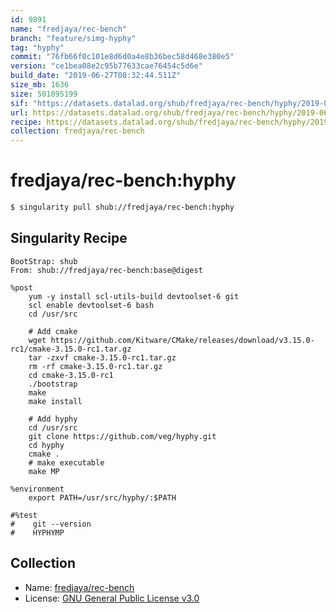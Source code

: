 ```yaml
---
id: 9891
name: "fredjaya/rec-bench"
branch: "feature/simg-hyphy"
tag: "hyphy"
commit: "76fb66f0c101e8d6d0a4e8b36bec58d468e380e5"
version: "ce1bea08e2c95b77633cae76454c5d6e"
build_date: "2019-06-27T08:32:44.511Z"
size_mb: 1636
size: 501895199
sif: "https://datasets.datalad.org/shub/fredjaya/rec-bench/hyphy/2019-06-27-76fb66f0-ce1bea08/ce1bea08e2c95b77633cae76454c5d6e.simg"
url: https://datasets.datalad.org/shub/fredjaya/rec-bench/hyphy/2019-06-27-76fb66f0-ce1bea08/
recipe: https://datasets.datalad.org/shub/fredjaya/rec-bench/hyphy/2019-06-27-76fb66f0-ce1bea08/Singularity
collection: fredjaya/rec-bench
---
```


# fredjaya/rec-bench:hyphy

```bash
$ singularity pull shub://fredjaya/rec-bench:hyphy
```

## Singularity Recipe

```singularity
BootStrap: shub
From: shub://fredjaya/rec-bench:base@digest

%post
    yum -y install scl-utils-build devtoolset-6 git
    scl enable devtoolset-6 bash
    cd /usr/src

    # Add cmake
    wget https://github.com/Kitware/CMake/releases/download/v3.15.0-rc1/cmake-3.15.0-rc1.tar.gz
    tar -zxvf cmake-3.15.0-rc1.tar.gz
    rm -rf cmake-3.15.0-rc1.tar.gz
    cd cmake-3.15.0-rc1
    ./bootstrap
    make
    make install

    # Add hyphy
    cd /usr/src
    git clone https://github.com/veg/hyphy.git
    cd hyphy
    cmake .
    # make executable
    make MP

%environment
    export PATH=/usr/src/hyphy/:$PATH

#%test
#    git --version
#    HYPHYMP
```

## Collection

 - Name: [fredjaya/rec-bench](https://github.com/fredjaya/rec-bench)
 - License: [GNU General Public License v3.0](https://api.github.com/licenses/gpl-3.0)

